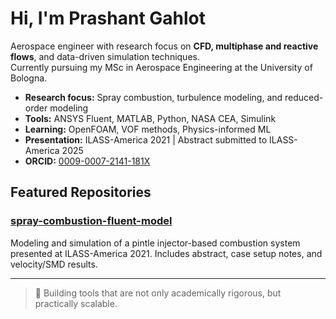 # Hi, I'm Prashant Gahlot

Aerospace engineer with research focus on **CFD, multiphase and reactive flows**, and data-driven simulation techniques.  
Currently pursuing my MSc in Aerospace Engineering at the University of Bologna.  

- **Research focus:** Spray combustion, turbulence modeling, and reduced-order modeling  
- **Tools:** ANSYS Fluent, MATLAB, Python, NASA CEA, Simulink  
- **Learning:** OpenFOAM, VOF methods, Physics-informed ML  
- **Presentation:** ILASS-America 2021 | Abstract submitted to ILASS-America 2025  
- **ORCID:** [0009-0007-2141-181X](https://orcid.org/0009-0007-2141-181X)

## Featured Repositories

### [spray-combustion-fluent-model](https://github.com/Prashantgahlot/spray-combustion-fluent-model)
Modeling and simulation of a pintle injector-based combustion system presented at ILASS-America 2021. Includes abstract, case setup notes, and velocity/SMD results.

---

> 🔧 Building tools that are not only academically rigorous, but practically scalable.
